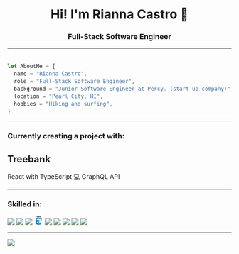 

<h1 align="center">Hi! I'm Rianna Castro 👋</h1>
<h3 align="center"><b>Full-Stack Software Engineer</b></h3>

---


```js

let AboutMe = {
  name = "Rianna Castro",
  role = "Full-Stack Software Engineer",
  background = "Junior Software Engineer at Percy. (start-up company)",
  location = "Pearl City, HI",
  hobbies = "Hiking and surfing",
}
```

---

### Currently creating a project with:

## Treebank
 React with TypeScript 💻
 GraphQL API

---

### Skilled in:
<code><img width="4%" src="https://www.vectorlogo.zone/logos/reactjs/reactjs-icon.svg"></code>
<code><img width="4%" src="https://www.vectorlogo.zone/logos/ruby-lang/ruby-lang-icon.svg"></code>
<code><img width="4%" src="https://www.vectorlogo.zone/logos/w3_html5/w3_html5-icon.svg"></code>
<code><img width="4%" src="https://raw.githubusercontent.com/devicons/devicon/master/icons/css3/css3-original-wordmark.svg"></code>
<code><img width="4%" src="https://www.vectorlogo.zone/logos/visualstudio_code/visualstudio_code-icon.svg"></code>
<code><img width="4%" src="https://www.vectorlogo.zone/logos/github/github-tile.svg"></code>
<code><img width="4%" src="https://www.vectorlogo.zone/logos/postgresql/postgresql-icon.svg"></code>
<code><img width="4%" src="https://www.vectorlogo.zone/logos/npmjs/npmjs-tile.svg"></code>
<code><img width="4%" src="https://www.vectorlogo.zone/logos/graphql/graphql-ar21.svg"></code>

---

![](https://komarev.com/ghpvc/?username=riannacastro&style=flat-square)


<!--
**riannacastro/riannacastro** is a ✨ _special_ ✨ repository because its `README.md` (this file) appears on your GitHub profile.

Here are some ideas to get you started:

- 🔭 I’m currently working on ...
- 🌱 I’m currently learning ...
- 👯 I’m looking to collaborate on ...
- 🤔 I’m looking for help with ...
- 💬 Ask me about ...
- 📫 How to reach me: ...
- 😄 Pronouns: ...
- ⚡ Fun fact: ...
-->
